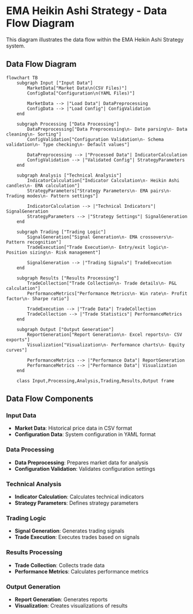 # EMA Heikin Ashi Strategy - Data Flow Diagram

This diagram illustrates the data flow within the EMA Heikin Ashi Strategy system.

## Data Flow Diagram

```mermaid
flowchart TB
    subgraph Input ["Input Data"]
        MarketData["Market Data\n(CSV Files)"]
        ConfigData["Configuration\n(YAML Files)"]
        
        MarketData --> |"Load Data"| DataPreprocessing
        ConfigData --> |"Load Config"| ConfigValidation
    end
    
    subgraph Processing ["Data Processing"]
        DataPreprocessing["Data Preprocessing\n- Date parsing\n- Data cleaning\n- Sorting"]
        ConfigValidation["Configuration Validation\n- Schema validation\n- Type checking\n- Default values"]
        
        DataPreprocessing --> |"Processed Data"| IndicatorCalculation
        ConfigValidation --> |"Validated Config"| StrategyParameters
    end
    
    subgraph Analysis ["Technical Analysis"]
        IndicatorCalculation["Indicator Calculation\n- Heikin Ashi candles\n- EMA calculation"]
        StrategyParameters["Strategy Parameters\n- EMA pairs\n- Trading modes\n- Pattern settings"]
        
        IndicatorCalculation --> |"Technical Indicators"| SignalGeneration
        StrategyParameters --> |"Strategy Settings"| SignalGeneration
    end
    
    subgraph Trading ["Trading Logic"]
        SignalGeneration["Signal Generation\n- EMA crossovers\n- Pattern recognition"]
        TradeExecution["Trade Execution\n- Entry/exit logic\n- Position sizing\n- Risk management"]
        
        SignalGeneration --> |"Trading Signals"| TradeExecution
    end
    
    subgraph Results ["Results Processing"]
        TradeCollection["Trade Collection\n- Trade details\n- P&L calculation"]
        PerformanceMetrics["Performance Metrics\n- Win rate\n- Profit factor\n- Sharpe ratio"]
        
        TradeExecution --> |"Trade Data"| TradeCollection
        TradeCollection --> |"Trade Statistics"| PerformanceMetrics
    end
    
    subgraph Output ["Output Generation"]
        ReportGeneration["Report Generation\n- Excel reports\n- CSV exports"]
        Visualization["Visualization\n- Performance charts\n- Equity curves"]
        
        PerformanceMetrics --> |"Performance Data"| ReportGeneration
        PerformanceMetrics --> |"Performance Data"| Visualization
    end
    
    class Input,Processing,Analysis,Trading,Results,Output frame
```

## Data Flow Components

### Input Data
- **Market Data**: Historical price data in CSV format
- **Configuration Data**: System configuration in YAML format

### Data Processing
- **Data Preprocessing**: Prepares market data for analysis
- **Configuration Validation**: Validates configuration settings

### Technical Analysis
- **Indicator Calculation**: Calculates technical indicators
- **Strategy Parameters**: Defines strategy parameters

### Trading Logic
- **Signal Generation**: Generates trading signals
- **Trade Execution**: Executes trades based on signals

### Results Processing
- **Trade Collection**: Collects trade data
- **Performance Metrics**: Calculates performance metrics

### Output Generation
- **Report Generation**: Generates reports
- **Visualization**: Creates visualizations of results
